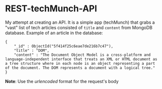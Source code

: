 # REST-techMunch-API

My attempt at creating an API. It is a simple app (techMunch) that grabs a "vast" list of tech articles consisted of `title` and `content` from MongoDB database. Example of an article in the database:
`````````````
{
    "_id" : ObjectId("5f414f25c6eae7de216b7c47"),
    "title" : "DOM",
    "content" : "The Document Object Model is a cross-platform and language-independent interface that treats an XML or HTML document as a tree structure where in each node is an object representing a part of the document. The DOM represents a document with a logical tree."
}
`````````````
**Note**: Use the *urlencoded* format for the request's body